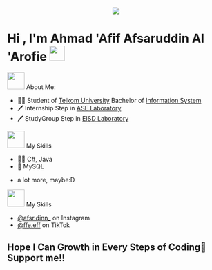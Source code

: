 <h1 align="center">
  <a href="https://git.io/typing-svg">
    <img src="https://readme-typing-svg.herokuapp.com/?lines=Hello,+There!+👋;This+is+me,+Ruddy😁;Nice+to+meet+you!&center=true&size=30">
  </a>
</h1>

<h1 align="left">Hi , I'm Ahmad 'Afif Afsaruddin Al 'Arofie <img src="https://media.giphy.com/media/hvRJCLFzcasrR4ia7z/giphy.gif" width="35"></h1>

<img src="https://media2.giphy.com/media/v1.Y2lkPTc5MGI3NjExbGpsem90dGR1eGlhYTloeTRjNzIzMThuemhjdzNmOTgwcnFpZXoyaiZlcD12MV9pbnRlcm5hbF9naWZfYnlfaWQmY3Q9Zw/MdA16VIoXKKxNE8Stk/giphy.gif" width="40"> About Me:
- 👨‍🎓 Student of [Telkom University](https://telkomuniversity.ac.id/) Bachelor of [Information System](https://bis.telkomuniversity.ac.id/)
- 🖊️ Internship Step in [ASE Laboratory](https://www.instagram.com/rplgdc_/)
- 🖊️ StudyGroup Step in [EISD Laboratory](https://www.instagram.com/peopleateisd/)

<img src="https://media0.giphy.com/media/v1.Y2lkPTc5MGI3NjExbnp1MG4xNGtmZjY3MnZmbXFoMWJ5ZzZ3cW83cGtjNjhnYnl1N29jMiZlcD12MV9pbnRlcm5hbF9naWZfYnlfaWQmY3Q9Zw/LHZyixOnHwDDy/giphy.gif" width="40"> My Skills
- 👨‍💻 C#, Java
- 💽 MySQL
+ a lot more, maybe:D

<img src="https://media3.giphy.com/media/v1.Y2lkPTc5MGI3NjExYjZpNGdrd2hieGF3bWVhMmhocXp2a2xwOHlwZ3F3bnE0YWY3aXh0byZlcD12MV9pbnRlcm5hbF9naWZfYnlfaWQmY3Q9Zw/EH710AfxjA45j1eios/giphy.gif" width="40"> My Skills
- [@afsr.dinn_](https://www.instagram.com/afsr.dinn_/) on Instagram
- [@ffe.eff](https://www.tiktok.com/@ffe.eff?is_from_webapp=1&sender_device=pc) on TikTok

## Hope I Can Growth in Every Steps of Coding💪 Support me!!
